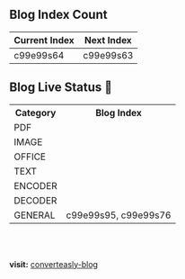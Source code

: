 ## Blog Index Count

| Current Index | Next Index |
| ------------- | ---------- |
| c99e99s64 | c99e99s63 |


## Blog Live Status 🚀

<table>
    <tr>
        <th>Category</th>
        <th>Blog Index</th>
    </tr>
    <tr>
        <td>PDF</td>
        <td></td>
    </tr>
    <tr>
        <td>IMAGE</td>
        <td></td>
    </tr>
    <tr>
        <td>OFFICE</td>
        <td></td>
    </tr>
    <tr>
        <td>TEXT</td>
        <td></td>
    </tr>
    <tr>
        <td>ENCODER</td>
        <td></td>
    </tr>
    <tr>
        <td>DECODER</td>
        <td></td>
    </tr>
    <tr>
        <td>GENERAL</td>
        <td>c99e99s95, c99e99s76</td>
    </tr>
</table>

<br>
<br>

**visit:** [converteasly-blog](https://www.converteasly.com/blogs)
